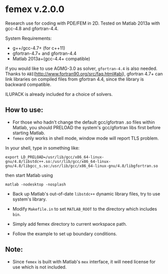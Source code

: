 femex v.2.0.0 
=============

Research use for coding with PDE/FEM in 2D. Tested on Matlab 2013a with gcc-4.8 and gfortran-4.4.

System Requirements:
* g++/gcc-4.7+ (for c++11)
* gfortran-4.7+ and gfortran-4.4
* Matlab 2013a+(gcc-4.4+ compatible)

if you would like to use AGMG-3.0 as solver, ``gfortran-4.4`` is also needed. 
Thanks to ``ABI``(http://www.fortran90.org/src/faq.html#abi), gfortran 4.7+ can link libraries on compiled files from gfortran 4.4, since the library is backward compatible.

ILUPACK is already included for a choice of solvers.



How to use:
-----------
* For those who hadn't change the default gcc/gfortran .so files within Matlab, you should PRELOAD the system's gcc/gfortran libs first before starting Matlab.
* ``femex`` only works in shell mode, window mode will report TLS problem.

In your shell, type in something like:

```
export LD_PRELOAD=/usr/lib/gcc/x86_64-linux-gnu/4.8/libstdc++.so:/usr/lib/gcc/x86_64-linux-gnu/4.8/libgcc_s.so:/usr/lib/gcc/x86_64-linux-gnu/4.8/libgfortran.so
```
then start Matlab using

```
matlab -nodesktop -nosplash
```

* Back up Matlab's out-of-date ``libstdc++`` dynamic library files, try to use system's library.

* Modify ``Makefile.in`` to set ``MATLAB_ROOT`` to the directory which includes ``bin``.

* Simply add femex directory to current workspace path.

* Follow the example to set up boundary conditions.

 
Note:
------
* Since ``femex`` is built with Matlab's ``mex`` interface, it will need license for use which is not included.


